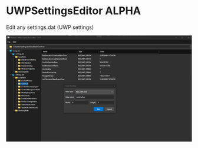 # UWPSettingsEditor ALPHA
Edit any settings.dat (UWP settings)

![UWP Setting Editor Preview](UWPSettingsEditor_Demo.png)

